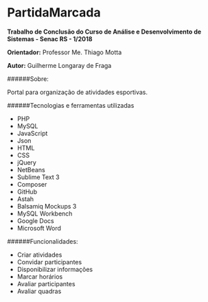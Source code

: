 # **PartidaMarcada**

**Trabalho de Conclusão do Curso de Análise e Desenvolvimento de Sistemas - Senac RS - 1/2018**

**Orientador:** Professor Me. Thiago Motta

**Autor:** Guilherme Longaray de Fraga

######Sobre:

Portal para organização de atividades esportivas.

######Tecnologias e ferramentas utilizadas

* PHP
* MySQL
* JavaScript
* Json
* HTML
* CSS
* jQuery
* NetBeans
* Sublime Text 3
* Composer
* GitHub
* Astah
* Balsamiq Mockups 3
* MySQL Workbench
* Google Docs
* Microsoft Word

######Funcionalidades:

* Criar atividades
* Convidar participantes
* Disponibilizar informações
* Marcar horários
* Avaliar participantes
* Avaliar quadras
